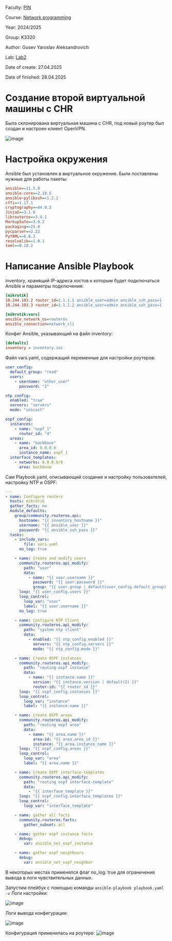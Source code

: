 Faculty: [PIN](https://fict.itmo.ru)

Course: [Network programming](https://itmo-ict-faculty.github.io/network-programming/)

Year: 2024/2025

Group: K3320

Author: Gusev Yaroslav Aleksandrovich

Lab: [Lab2](https://itmo-ict-faculty.github.io/network-programming/education/labs2023_2024/lab2/lab2/)

Date of create: 27.04.2025

Date of finished: 28.04.2025


# Создание второй виртуальной машины с CHR

Была склонирована виртуальная машина с CHR, под новый роутер был создан и настроен клиент OpenVPN.

![image](https://github.com/user-attachments/assets/87c51645-693c-4936-959e-a42ec1acf613)


# Настройка окружения

Ansible был установлен в виртуальное окружение. Были поставлены нужные для работы пакеты:

```ini
ansible==11.5.0
ansible-core==2.18.5
ansible-pylibssh==1.2.2
cffi==1.17.1
cryptography==44.0.2
Jinja2==3.1.6
librouteros==3.4.1
MarkupSafe==3.0.2
packaging==25.0
pycparser==2.22
PyYAML==6.0.2
resolvelib==1.0.1
toml==0.10.2
```

# Написание Ansible Playbook

inventory, хранящий IP-адреса хостов к которым будет подключаться Ansible и параметры подключения:

```ini
[mikrotik]
10.244.103.2 router_id=1.1.1.1 ansible_user=admin ansible_ssh_pass=1
10.244.103.3 router_id=1.1.1.2 ansible_user=admin ansible_ssh_pass=1

[mikrotik:vars]
ansible_network_os=routeros
ansible_connection=network_cli
```

Конфиг Ansible, указывающий на файл inventory:

```ini
[defaults]
inventory = inventory.ini
```

Файл vars.yaml, содержащий переменные для настройки роутеров:

```yaml
user_config:
  default_group: "read"
  users:
    - username: "other_user"
      password: "2"

ntp_config:
  enabled: "true"
  servers: "servers"
  mode: "unicast"

ospf_config:
  instances:
    - name: "ospf_1"
      router_id: "4"
  areas:
    - name: "backbone"
      area_id: 0.0.0.0
      instance_name: ospf_1
  interface_templates:
    - networks: 0.0.0.0/0
      area: backbone
```

Сам Playbook.yaml, описывающий создание и настройку пользователей, настройку NTP и OSPF:

```yaml
---
- name: Configure routers
  hosts: mikrotik
  gather_facts: no
  module_defaults:
    group/community.routeros.api:
      hostname: "{{ inventory_hostname }}"
      username: "{{ ansible_user }}"
      password: "{{ ansible_ssh_pass }}"
  tasks:
    - include_vars:
        file: vars.yaml
      no_log: true

    - name: Create and modify users
      community.routeros.api_modify:
        path: "user"
        data:
          - name: "{{ user.username }}"
            password: "{{ user.password }}"
            group: "{{ user.group | default(user_config.default_group) }}"
      loop: "{{ user_config.users }}"
      loop_control:
        loop_var: "user"
        label: "{{ user.username }}"
      no_log: true

    - name: Configure NTP Client
      community.routeros.api_modify:
        path: "system ntp client"
        data:
          - enabled: "{{ ntp_config.enabled }}"
            servers: "{{ ntp_config.servers }}"
            mode: "{{ ntp_config.mode }}"

    - name: Create OSPF instances
      community.routeros.api_modify:
        path: "routing ospf instance"
        data:
          - name: "{{ instance.name }}"
            version: "{{ instance.version | default(2) }}"
            router-id: "{{ router_id }}"
      loop: "{{ ospf_config.instances }}"
      loop_control:
        loop_var: "instance"
        label: "{{ instance.name }}"

    - name: Create OSPF areas
      community.routeros.api_modify:
        path: "routing ospf area"
        data:
          - name: "{{ area.name }}"
            area-id: "{{ area.area_id }}"
            instance: "{{ area.instance_name }}"
      loop: "{{ ospf_config.areas }}"
      loop_control:
        loop_var: "area"
        label: "{{ area.name }}"

    - name: Create OSPF interface-templates
      community.routeros.api_modify:
        path: "routing ospf interface-template"
        data:
          - "{{ interface_template }}"
      loop: "{{ ospf_config.interface_templates }}"
      loop_control:
        loop_var: "interface_template"

    - name: gather all facts
      community.routeros.facts:
        gather_subset: all

    - name: gather ospf instance facts
      debug:
        var: ansible_net_ospf_instance

    - name: gather ospf neighbours
      debug:
        var: ansible_net_ospf_neighbor
```

В некоторых местах применялся флаг no_log: true для ограничения вывода в логи чувствительных данных.

Запустим плейбук с помощью команды `ansible-playbook playbook.yaml -v`
Логи настройки:

![image](https://github.com/user-attachments/assets/6cc34ad3-e3b2-44a6-917a-4c177de2b6c9)

Логи вывода конфигурации:

![image](https://github.com/user-attachments/assets/ff62eda5-c574-4461-a875-aad686abee93)



Конфигурация применилась на роутере:
![image](https://github.com/user-attachments/assets/c420eb06-7867-48f6-b900-59a1b4dd1706)
